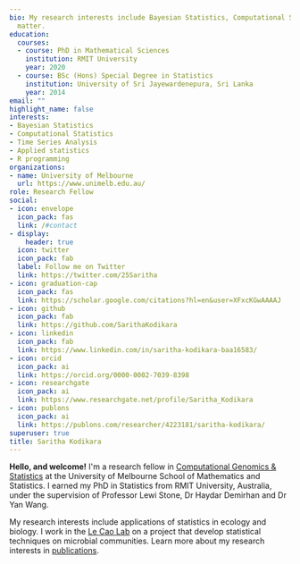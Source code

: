 ```yaml
---
bio: My research interests include Bayesian Statistics, Computational Statistics and Time Series Analysis.
  matter.
education:
  courses:
  - course: PhD in Mathematical Sciences
    institution: RMIT University
    year: 2020
  - course: BSc (Hons) Special Degree in Statistics
    institution: University of Sri Jayewardenepura, Sri Lanka 
    year: 2014
email: ""
highlight_name: false
interests:
- Bayesian Statistics
- Computational Statistics
- Time Series Analysis
- Applied statistics
- R programming
organizations:
- name: University of Melbourne
  url: https://www.unimelb.edu.au/
role: Research Fellow
social:
- icon: envelope
  icon_pack: fas
  link: /#contact
- display:
    header: true
  icon: twitter
  icon_pack: fab
  label: Follow me on Twitter
  link: https://twitter.com/25Saritha
- icon: graduation-cap
  icon_pack: fas
  link: https://scholar.google.com/citations?hl=en&user=XFxcKGwAAAAJ
- icon: github
  icon_pack: fab
  link: https://github.com/SarithaKodikara
- icon: linkedin
  icon_pack: fab
  link: https://www.linkedin.com/in/saritha-kodikara-baa16583/
- icon: orcid
  icon_pack: ai
  link: https://orcid.org/0000-0002-7039-8398
- icon: researchgate
  icon_pack: ai
  link: https://www.researchgate.net/profile/Saritha_Kodikara
- icon: publons
  icon_pack: ai
  link: https://publons.com/researcher/4223181/saritha-kodikara/
superuser: true
title: Saritha Kodikara
---
```


**Hello, and welcome!** I'm a research fellow in [Computational Genomics & Statistics](https://sites.research.unimelb.edu.au/integrative-genomics) at the University of Melbourne School of Mathematics and Statistics. I earned my PhD in Statistics from RMIT University, Australia, under the supervision of Professor Lewi Stone, 
Dr Haydar Demirhan and Dr Yan Wang. 

My research interests include applications of statistics in ecology and biology. I work in the [Le Cao Lab](https://lecao-lab.science.unimelb.edu.au/#tabmain) on a project that develop statistical techniques on microbial communities. Learn more about my research interests in [publications](publication).




